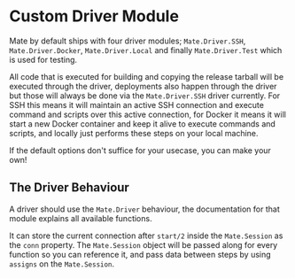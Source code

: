# Custom Driver Module
Mate by default ships with four driver modules; `Mate.Driver.SSH`, `Mate.Driver.Docker`, `Mate.Driver.Local` and finally `Mate.Driver.Test` which is used for testing.

All code that is executed for building and copying the release tarball will be executed through the driver, deployments also happen through the driver but those will always be done via the `Mate.Driver.SSH` driver currently. For SSH this means it will maintain an active SSH connection and execute command and scripts over this active connection, for Docker it means it will start a new Docker container and keep it alive to execute commands and scripts, and locally just performs these steps on your local machine.

If the default options don't suffice for your usecase, you can make your own!

## The Driver Behaviour
A driver should use the `Mate.Driver` behaviour, the documentation for that module explains all available functions.

It can store the current connection after `start/2` inside the `Mate.Session` as the `conn` property. The `Mate.Session` object will be passed along for every function so you can reference it, and pass data between steps by using `assigns` on the `Mate.Session`.
